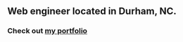 ## Web engineer located in Durham, NC. 
### Check out [my portfolio](https://patgarcia.github.io/)

<!--
**patgarcia/patgarcia** is a ✨ _special_ ✨ repository because its `README.md` (this file) appears on your GitHub profile.

Here are some ideas to get you started:

- 🔭 I’m currently working on ...
- 🌱 I’m currently learning ...
- 👯 I’m looking to collaborate on ...
- 🤔 I’m looking for help with ...
- 💬 Ask me about ...
- 📫 How to reach me: ...
- 😄 Pronouns: ...
- ⚡ Fun fact: ...
-->

<!-- ![mew](https://github.githubassets.com/images/mona-whisper.gif) -->
